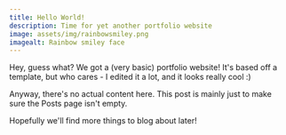 ```yaml
---
title: Hello World!
description: Time for yet another portfolio website
image: assets/img/rainbowsmiley.png
imagealt: Rainbow smiley face
---
```


Hey, guess what? We got a (very basic) portfolio website! It's based off a template, but who cares - I edited it a lot, and it looks really cool :)

Anyway, there's no actual content here. This post is mainly just to make sure the Posts page isn't empty.

Hopefully we'll find more things to blog about later!